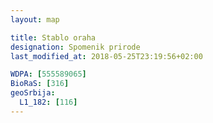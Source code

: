 ```yaml
---
layout: map

title: Stablo oraha
designation: Spomenik prirode
last_modified_at: 2018-05-25T23:19:56+02:00

WDPA: [555589065]
BioRaS: [316]
geoSrbija:
  L1_182: [116]
---
```

